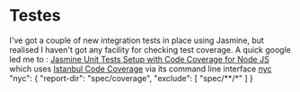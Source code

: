 # Testes

I've got a couple of new integration tests in place using Jasmine, but realised I haven't got any facility for checking test coverage. A quick google led me to : [Jasmine Unit Tests Setup with Code Coverage for Node JS](https://medium.com/@karthiknom/jasmine-unit-tests-setup-with-code-coverage-for-node-js-5ff0d1b2781e) which uses [Istanbul Code Coverage](https://github.com/istanbuljs) via its  command line interface [nyc](https://github.com/istanbuljs/nyc)
"nyc": {
  "report-dir": "spec/coverage",
  "exclude": [
    "spec/**/*"
  ]
}
